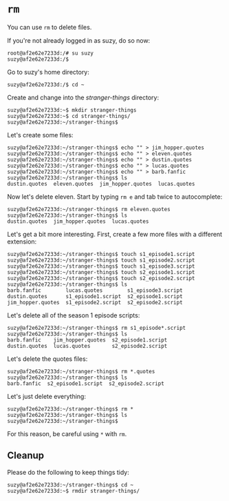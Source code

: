 `rm`
====

You can use `rm` to delete files.

If you're not already logged in as suzy, do so now:

```
root@af2e62e7233d:/# su suzy
suzy@af2e62e7233d:/$
```

Go to suzy's home directory:

```
suzy@af2e62e7233d:/$ cd ~
```


Create and change into the _stranger-things_ directory:

```
suzy@af2e62e7233d:~$ mkdir stranger-things
suzy@af2e62e7233d:~$ cd stranger-things/
suzy@af2e62e7233d:~/stranger-things$
```

Let's create some files:

```
suzy@af2e62e7233d:~/stranger-things$ echo "" > jim_hopper.quotes
suzy@af2e62e7233d:~/stranger-things$ echo "" > eleven.quotes
suzy@af2e62e7233d:~/stranger-things$ echo "" > dustin.quotes
suzy@af2e62e7233d:~/stranger-things$ echo "" > lucas.quotes
suzy@af2e62e7233d:~/stranger-things$ echo "" > barb.fanfic 
suzy@af2e62e7233d:~/stranger-things$ ls
dustin.quotes  eleven.quotes  jim_hopper.quotes  lucas.quotes
```

Now let's delete eleven. Start by typing `rm e` and tab twice to autocomplete:

```
suzy@af2e62e7233d:~/stranger-things$ rm eleven.quotes
suzy@af2e62e7233d:~/stranger-things$ ls
dustin.quotes  jim_hopper.quotes  lucas.quotes
```

Let's get a bit more interesting. First, create a few more files with a different extension:

```
suzy@af2e62e7233d:~/stranger-things$ touch s1_episode1.script
suzy@af2e62e7233d:~/stranger-things$ touch s1_episode2.script
suzy@af2e62e7233d:~/stranger-things$ touch s1_episode3.script
suzy@af2e62e7233d:~/stranger-things$ touch s2_episode1.script
suzy@af2e62e7233d:~/stranger-things$ touch s2_episode2.script
suzy@af2e62e7233d:~/stranger-things$ ls
barb.fanfic        lucas.quotes        s1_episode3.script
dustin.quotes      s1_episode1.script  s2_episode1.script
jim_hopper.quotes  s1_episode2.script  s2_episode2.script
```

Let's delete all of the season 1 episode scripts:

```
suzy@af2e62e7233d:~/stranger-things$ rm s1_episode*.script   
suzy@af2e62e7233d:~/stranger-things$ ls
barb.fanfic    jim_hopper.quotes  s2_episode1.script
dustin.quotes  lucas.quotes       s2_episode2.script
```

Let's delete the quotes files:

```
suzy@af2e62e7233d:~/stranger-things$ rm *.quotes
suzy@af2e62e7233d:~/stranger-things$ ls
barb.fanfic  s2_episode1.script  s2_episode2.script
```

Let's just delete everything:

```
suzy@af2e62e7233d:~/stranger-things$ rm *
suzy@af2e62e7233d:~/stranger-things$ ls
suzy@af2e62e7233d:~/stranger-things$
```

For this reason, be careful using `*` with `rm`.


Cleanup
-------

Please do the following to keep things tidy:

```
suzy@af2e62e7233d:~/stranger-things$ cd ~
suzy@af2e62e7233d:~$ rmdir stranger-things/
```
